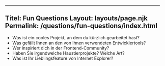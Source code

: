 ***

## Titel: Fun Questions&#xA;Layout: layouts/page.njk&#xA;Permalink: /questions/fun-questions/index.html

*   Was ist ein cooles Projekt, an dem du kürzlich gearbeitet hast?
*   Was gefällt Ihnen an den von Ihnen verwendeten Entwicklertools?
*   Wer inspiriert dich in der Frontend-Community?
*   Haben Sie irgendwelche Haustierprojekte? Welche Art?
*   Was ist Ihr Lieblingsfeature von Internet Explorer?
